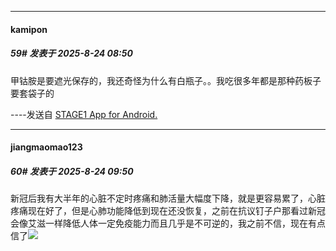 ﻿
*****

####  kamipon  
##### 59#       发表于 2025-8-24 08:50

甲钴胺是要遮光保存的，我还奇怪为什么有白瓶子。。我吃很多年都是那种药板子要套袋子的

----发送自 [STAGE1 App for Android.](http://stage1.5j4m.com/?1.47)


*****

####  jiangmaomao123  
##### 60#       发表于 2025-8-24 09:50

新冠后我有大半年的心脏不定时疼痛和肺活量大幅度下降，就是更容易累了，心脏疼痛现在好了，但是心肺功能降低到现在还没恢复，之前在抗议钉子户那看过新冠会像艾滋一样降低人体一定免疫能力而且几乎是不可逆的，我之前不信，现在有点信了<img src="https://static.stage1st.com/image/smiley/face2017/004.gif" referrerpolicy="no-referrer">

